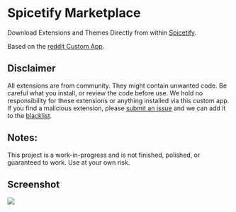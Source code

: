 

# Spicetify Marketplace

Download Extensions and Themes Directly from within [Spicetify](https://community.chocolatey.org/packages/spicetify-cli). 

Based on the [reddit Custom App](https://github.com/khanhas/spicetify-cli/wiki/Custom-Apps#reddit).

## Disclaimer
All extensions are from community. They might contain unwanted code. Be careful what you install, or review the code before use. We hold no responsibility for these extensions or anything installed via this custom app. If you find a malicious extension, please [submit an issue](https://github.com/CharlieS1103/spicetify-marketplace/issues/new?template=malicious-extension-report.md) and we can add it to the [blacklist](blacklist.json). 
    
## Notes: 
This project is a work-in-progress and is not finished, polished, or guaranteed to work. Use at your own risk. 

## Screenshot

![](https://cdn.jsdelivr.net/gh/jakublevy/chocopkgs/spicetify-marketplace/screenshot.png)